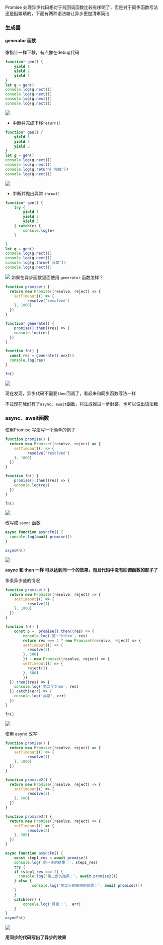 Promise 处理异步代码相对于纯回调函数比较有序明了，但是对于同步函数写法还是挺繁琐的，下面有两种语法糖让异步更加清晰简洁

### 生成器

#### generator 函数

像指针一样下移，有点像在debug代码

```js
function* gen() {
	yield 1
	yield 2
	yield 3
}
let g = gen()
console.log(g.next())
console.log(g.next())
console.log(g.next())
console.log(g.next()) 
```

![](https://user-gold-cdn.xitu.io/2019/10/26/16e05c5073d15915?w=443&h=112&f=png&s=20314)

- 中断并完成下移`return()`
```js
function* gen() {
	yield 1
	yield 2
	yield 3
}
let g = gen()
console.log(g.next())
console.log(g.next())
console.log(g.return('完成'))
console.log(g.next()) 
```
![](https://user-gold-cdn.xitu.io/2019/10/26/16e05c8e0a184e1d?w=479&h=112&f=png&s=21553)
- 中断并抛出异常 `throw()`
```js
function* gen() {
	try {
		yield 1
		yield 2
		yield 3
	} catch(e) {
		console.log(e)
	}

}
let g = gen()
console.log(g.next())
console.log(g.next())
console.log(g.throw('异常'))
console.log(g.next()) 
```


![](https://user-gold-cdn.xitu.io/2019/10/26/16e05c943fb42af0?w=528&h=128&f=png&s=22410)
如果在异步函数里面使用 `generator` 函数怎样？

```js
function promise() {
  return new Promise((resolve, reject) => {
    setTimeout(() => {
          resolve('resolved')
    }, 1000)
  })
}

function* generate() {
 	promise().then((res) => {
    console.log(res)
  })
}

function fn() {
  const res = generate().next()
  console.log(res)
}

fn()
```


![](https://user-gold-cdn.xitu.io/2019/10/26/16e05c98d09a0b6d?w=472&h=71&f=png&s=10162)

现在发现，异步代码不需要`then`回调了，看起来和同步函数写法一样

不过现在我们有了`async`、`await`函数，将生成器进一步封装，也可以说出语法糖

### async、await函数

使用Promise 写法写一个简单的例子

```js
function promise() {
  return new Promise((resolve, reject) => {
    setTimeout(() => {
          resolve('resolved')
    }, 1000)
  })
}

function fn() {
 	promise().then((res) => {
    console.log(res)
  })
}

fn()
```


![](https://user-gold-cdn.xitu.io/2019/10/26/16e05ca6a93a9bcc?w=493&h=47&f=png&s=5346)

改写成 `async` 函数

```js
async function asyncFn() {
  console.log(await promise())
}

asyncFn()
```



![](https://user-gold-cdn.xitu.io/2019/10/26/16e05cacfd6339fe?w=994&h=47&f=png&s=9295)

**async 和 then 一样 可以达到同一个的效果，而且代码中没有回调函数的影子了**

多条异步链的情况

```js
function promise() {
  return new Promise((resolve, reject) => {
    setTimeout(() => {
          resolve(1)
    }, 1000)
  })
}

function fn() {
 	const p =  promise().then((res) => {
    	console.log('第一个then', res)
    	return res === 2 ? new Promise((resolve, reject) => {
        setTimeout(() => {
          resolve(2)
        }, 500)
   	 	}) : new Promise((resolve, reject) => {
        setTimeout(() => {
          reject(3)
        }, 500)
   	 	})
  }).then((res) => {
    console.log('第二个then', res)
  }).catch((err) => {
    console.log('异常', err)
  })
}

fn()
```

![](https://user-gold-cdn.xitu.io/2019/10/26/16e05cb37467eebb?w=504&h=70&f=png&s=8552)

使用 async 改写

```js
function promise() {
  return new Promise((resolve, reject) => {
    setTimeout(() => {
          resolve(1)
    }, 1000)
  })
}

function promise2() {
  return new Promise((resolve, reject) => {
    setTimeout(() => {
          resolve(2)
    }, 500)
  })
}

function promise3() {
  return new Promise((resolve, reject) => {
    setTimeout(() => {
          resolve(3)
    }, 500)
  })
}

async function asyncFn() {
	const step1_res = await promise()
	console.log('第一步的结果：', step1_res)
	try {
    if (step1_res === 2) {
      console.log('第二步的结果：', await promise2())
    } else {
			console.log('第二步的拒绝的结果：', await promise3())
    }
 	}
	catch(err) { 
		console.log('异常：',  err)
	}
}
asyncFn()
```

![](https://user-gold-cdn.xitu.io/2019/10/26/16e05cbb2f180de7?w=516&h=51&f=png&s=9559)

**用同步的代码写出了异步的效果**




